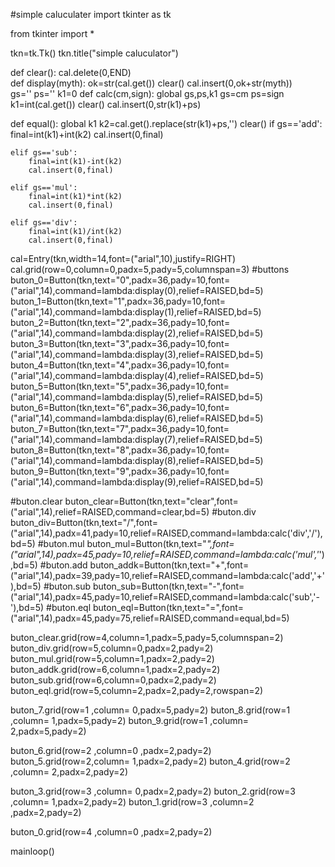 #simple caluculater
import tkinter as tk

from tkinter import *


tkn=tk.Tk()
tkn.title("simple caluculator")

def clear():
    cal.delete(0,END)    
def display(myth):
    ok=str(cal.get())
    clear()
    cal.insert(0,ok+str(myth))    
gs=''
ps=''
k1=0
def calc(cm,sign):
    global gs,ps,k1
    gs=cm
    ps=sign
    k1=int(cal.get())
    clear()
    cal.insert(0,str(k1)+ps)
    
def equal():
    global k1
    k2=cal.get().replace(str(k1)+ps,'')
    clear()
    if gs=='add':
        final=int(k1)+int(k2)
        cal.insert(0,final)
        
    elif gs=='sub':
        final=int(k1)-int(k2)
        cal.insert(0,final)
        
    elif gs=='mul':
        final=int(k1)*int(k2)
        cal.insert(0,final)
        
    elif gs=='div':
        final=int(k1)/int(k2)
        cal.insert(0,final)
        


    

cal=Entry(tkn,width=14,font=("arial",10),justify=RIGHT)
cal.grid(row=0,column=0,padx=5,pady=5,columnspan=3)
#buttons
buton_0=Button(tkn,text="0",padx=36,pady=10,font=("arial",14),command=lambda:display(0),relief=RAISED,bd=5)
buton_1=Button(tkn,text="1",padx=36,pady=10,font=("arial",14),command=lambda:display(1),relief=RAISED,bd=5)
buton_2=Button(tkn,text="2",padx=36,pady=10,font=("arial",14),command=lambda:display(2),relief=RAISED,bd=5)
buton_3=Button(tkn,text="3",padx=36,pady=10,font=("arial",14),command=lambda:display(3),relief=RAISED,bd=5)
buton_4=Button(tkn,text="4",padx=36,pady=10,font=("arial",14),command=lambda:display(4),relief=RAISED,bd=5)
buton_5=Button(tkn,text="5",padx=36,pady=10,font=("arial",14),command=lambda:display(5),relief=RAISED,bd=5)
buton_6=Button(tkn,text="6",padx=36,pady=10,font=("arial",14),command=lambda:display(6),relief=RAISED,bd=5)
buton_7=Button(tkn,text="7",padx=36,pady=10,font=("arial",14),command=lambda:display(7),relief=RAISED,bd=5)
buton_8=Button(tkn,text="8",padx=36,pady=10,font=("arial",14),command=lambda:display(8),relief=RAISED,bd=5)
buton_9=Button(tkn,text="9",padx=36,pady=10,font=("arial",14),command=lambda:display(9),relief=RAISED,bd=5)

#buton.clear
buton_clear=Button(tkn,text="clear",font=("arial",14),relief=RAISED,command=clear,bd=5)
#buton.div
buton_div=Button(tkn,text="/",font=("arial",14),padx=41,pady=10,relief=RAISED,command=lambda:calc('div','/'),bd=5)
#buton.mul
buton_mul=Button(tkn,text="*",font=("arial",14),padx=45,pady=10,relief=RAISED,command=lambda:calc('mul','*'),bd=5)
#buton.add
buton_addk=Button(tkn,text="+",font=("arial",14),padx=39,pady=10,relief=RAISED,command=lambda:calc('add','+'),bd=5)
#buton.sub
buton_sub=Button(tkn,text="-",font=("arial",14),padx=45,pady=10,relief=RAISED,command=lambda:calc('sub','-'),bd=5)
#buton.eql
buton_eql=Button(tkn,text="=",font=("arial",14),padx=45,pady=75,relief=RAISED,command=equal,bd=5)


buton_clear.grid(row=4,column=1,padx=5,pady=5,columnspan=2)
buton_div.grid(row=5,column=0,padx=2,pady=2)
buton_mul.grid(row=5,column=1,padx=2,pady=2)
buton_addk.grid(row=6,column=1,padx=2,pady=2)
buton_sub.grid(row=6,column=0,padx=2,pady=2)
buton_eql.grid(row=5,column=2,padx=2,pady=2,rowspan=2)



buton_7.grid(row=1 ,column= 0,padx=5,pady=2)
buton_8.grid(row=1 ,column= 1,padx=5,pady=2)
buton_9.grid(row=1 ,column= 2,padx=5,pady=2)

buton_6.grid(row=2 ,column=0 ,padx=2,pady=2)
buton_5.grid(row=2,column= 1,padx=2,pady=2)
buton_4.grid(row=2 ,column= 2,padx=2,pady=2)

buton_3.grid(row=3 ,column= 0,padx=2,pady=2)
buton_2.grid(row=3 ,column= 1,padx=2,pady=2)
buton_1.grid(row=3 ,column=2 ,padx=2,pady=2)

buton_0.grid(row=4 ,column=0 ,padx=2,pady=2)


mainloop()
